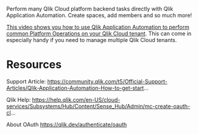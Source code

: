 Perform many Qlik Cloud platform backend tasks directly with Qlik Application Automation. Create spaces, add members and so much more!

[This video shows you how to use Qlik Application Automation to perform common Platform Operations on your Qlik Cloud tenant](https://youtu.be/76g-Wgtt14A?t=27). This can come in especially handy if you need to manage multiple Qlik Cloud tenants. 

# Resources

Support Article: https://community.qlik.com/t5/Official-Support-Articles/Qlik-Application-Automation-How-to-get-start...

Qlik Help: https://help.qlik.com/en-US/cloud-services/Subsystems/Hub/Content/Sense_Hub/Admin/mc-create-oauth-cl...

About OAuth https://qlik.dev/authenticate/oauth
